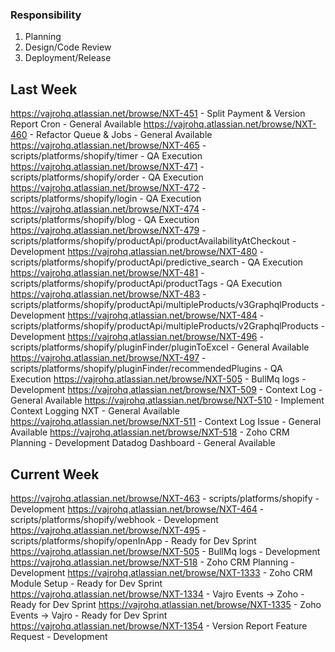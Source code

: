 ### Responsibility
1. Planning
2. Design/Code Review
3. Deployment/Release

## Last Week
https://vajrohq.atlassian.net/browse/NXT-451 - Split Payment & Version Report Cron - General Available
https://vajrohq.atlassian.net/browse/NXT-460 - Refactor Queue & Jobs - General Available
https://vajrohq.atlassian.net/browse/NXT-465 - scripts/platforms/shopify/timer - QA Execution 
https://vajrohq.atlassian.net/browse/NXT-471 - scripts/platforms/shopify/order - QA Execution 
https://vajrohq.atlassian.net/browse/NXT-472 - scripts/platforms/shopify/login - QA Execution 
https://vajrohq.atlassian.net/browse/NXT-474 - scripts/platforms/shopify/blog - QA Execution 
https://vajrohq.atlassian.net/browse/NXT-479 - scripts/platforms/shopify/productApi/productAvailabilityAtCheckout - Development
https://vajrohq.atlassian.net/browse/NXT-480 - scripts/platforms/shopify/productApi/predictive_search - QA Execution 
https://vajrohq.atlassian.net/browse/NXT-481 - scripts/platforms/shopify/productApi/productTags - QA Execution 
https://vajrohq.atlassian.net/browse/NXT-483 - scripts/platforms/shopify/productApi/multipleProducts/v3GraphqlProducts - Development
https://vajrohq.atlassian.net/browse/NXT-484 - scripts/platforms/shopify/productApi/multipleProducts/v2GraphqlProducts - Development
https://vajrohq.atlassian.net/browse/NXT-496 - scripts/platforms/shopify/pluginFinder/pluginToExcel - General Available
https://vajrohq.atlassian.net/browse/NXT-497 - scripts/platforms/shopify/pluginFinder/recommendedPlugins - QA Execution 
https://vajrohq.atlassian.net/browse/NXT-505 - BullMq logs - Development
https://vajrohq.atlassian.net/browse/NXT-509 - Context Log - General Available
https://vajrohq.atlassian.net/browse/NXT-510 - Implement Context Logging NXT - General Available
https://vajrohq.atlassian.net/browse/NXT-511 - Context Log Issue - General Available
https://vajrohq.atlassian.net/browse/NXT-518 - Zoho CRM Planning - Development
Datadog Dashboard - General Available


## Current Week
https://vajrohq.atlassian.net/browse/NXT-463 - scripts/platforms/shopify - Development
https://vajrohq.atlassian.net/browse/NXT-464 - scripts/platforms/shopify/webhook - Development
https://vajrohq.atlassian.net/browse/NXT-495 - scripts/platforms/shopify/openInApp - Ready for Dev Sprint
https://vajrohq.atlassian.net/browse/NXT-505 - BullMq logs - Development
https://vajrohq.atlassian.net/browse/NXT-518 - Zoho CRM Planning - Development
https://vajrohq.atlassian.net/browse/NXT-1333 - Zoho CRM Module Setup - Ready for Dev Sprint
https://vajrohq.atlassian.net/browse/NXT-1334 - Vajro Events -> Zoho - Ready for Dev Sprint
https://vajrohq.atlassian.net/browse/NXT-1335 - Zoho Events -> Vajro - Ready for Dev Sprint
https://vajrohq.atlassian.net/browse/NXT-1354 - Version Report Feature Request - Development